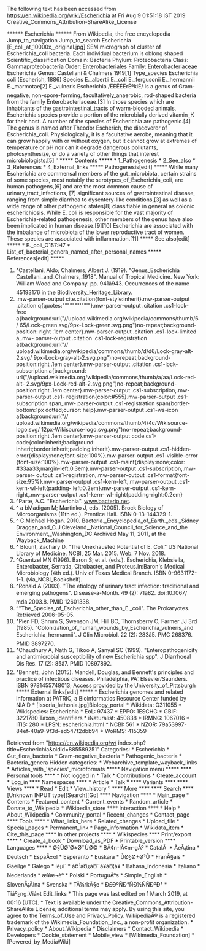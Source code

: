 The following text has been accessed from https://en.wikipedia.org/wiki/Escherichia at Fri Aug 9 01:51:18 IST 2019
Creative_Commons_Attribution-ShareAlike_License





















****** Escherichia ******
From Wikipedia, the free encyclopedia
Jump_to_navigation Jump_to_search
Escherichia
[E_coli_at_10000x,_original.jpg]
SEM micrograph of cluster of Escherichia_coli bacteria. Each individual
bacterium is oblong shaped
Scientific_classification
Domain: Bacteria
Phylum: Proteobacteria
Class:  Gammaproteobacteria
Order:  Enterobacteriales
Family: Enterobacteriaceae
        Escherichia
Genus:
        Castellani & Chalmers 1919[1]
Type_species
Escherichia coli
(Escherich, 1886)
Species
E._albertii
E._coli
E._fergusonii
E._hermannii
E._marmotae[2]
E._vulneris
Escherichia /ËÉÊÉËrÉªkiÉ/ is a genus of Gram-negative, non-spore-forming,
facultatively_anaerobic, rod-shaped bacteria from the family
Enterobacteriaceae.[3] In those species which are inhabitants of the
gastrointestinal_tracts of warm-blooded animals, Escherichia species provide a
portion of the microbially derived vitamin_K for their host. A number of the
species of Escherichia are pathogenic.[4] The genus is named after Theodor
Escherich, the discoverer of Escherichia_coli. Physiologically, it is a
facultative aerobe, meaning that it can grow happily with or without oxygen,
but it cannot grow at extremes of temperature or pH nor can it degrade
dangerous pollutants, photosynthesize, or do a variety of other things that
interest microbiologists.[5]
⁰
***** Contents *****
    * 1_Pathogenesis
    * 2_See_also
    * 3_References
    * 4_External_links
***** Pathogenesis[edit] *****
While many Escherichia are commensal members of the gut_microbiota, certain
strains of some species, most notably the serotypes_of_Escherichia_coli, are
human pathogens,[6] and are the most common cause of urinary_tract_infections,
[7] significant sources of gastrointestinal disease, ranging from simple
diarrhea to dysentery-like conditions,[3] as well as a wide range of other
pathogenic states[8] classifiable in general as colonic escherichiosis. While
E. coli is responsible for the vast majority of Escherichia-related
pathogenesis, other members of the genus have also been implicated in human
disease.[9][10] Escherichia are associated with the imbalance of microbiota of
the lower reproductive tract of women. These species are associated with
inflammation.[11]
***** See also[edit] *****
    * E._coli_O157:H7
    * List_of_bacterial_genera_named_after_personal_names
***** References[edit] *****
   1. ^Castellani, Aldo; Chalmers, Albert J. (1919). "Genus_Escherichia
      Castellani_and_Chalmers,_1918". Manual of Tropical Medicine. New York:
      William Wood and Company. pp. 941â943. Occurrences of the name 45193176
      in the Biodiversity_Heritage_Library.
   2. .mw-parser-output cite.citation{font-style:inherit}.mw-parser-output
      .citation q{quotes:"\"""\"""'""'"}.mw-parser-output .citation .cs1-lock-
      free a{background:url("//upload.wikimedia.org/wikipedia/commons/thumb/6/
      65/Lock-green.svg/9px-Lock-green.svg.png")no-repeat;background-position:
      right .1em center}.mw-parser-output .citation .cs1-lock-limited a,.mw-
      parser-output .citation .cs1-lock-registration a{background:url("//
      upload.wikimedia.org/wikipedia/commons/thumb/d/d6/Lock-gray-alt-2.svg/
      9px-Lock-gray-alt-2.svg.png")no-repeat;background-position:right .1em
      center}.mw-parser-output .citation .cs1-lock-subscription a{background:
      url("//upload.wikimedia.org/wikipedia/commons/thumb/a/aa/Lock-red-alt-
      2.svg/9px-Lock-red-alt-2.svg.png")no-repeat;background-position:right
      .1em center}.mw-parser-output .cs1-subscription,.mw-parser-output .cs1-
      registration{color:#555}.mw-parser-output .cs1-subscription span,.mw-
      parser-output .cs1-registration span{border-bottom:1px dotted;cursor:
      help}.mw-parser-output .cs1-ws-icon a{background:url("//
      upload.wikimedia.org/wikipedia/commons/thumb/4/4c/Wikisource-logo.svg/
      12px-Wikisource-logo.svg.png")no-repeat;background-position:right .1em
      center}.mw-parser-output code.cs1-code{color:inherit;background:
      inherit;border:inherit;padding:inherit}.mw-parser-output .cs1-hidden-
      error{display:none;font-size:100%}.mw-parser-output .cs1-visible-error
      {font-size:100%}.mw-parser-output .cs1-maint{display:none;color:
      #33aa33;margin-left:0.3em}.mw-parser-output .cs1-subscription,.mw-parser-
      output .cs1-registration,.mw-parser-output .cs1-format{font-size:95%}.mw-
      parser-output .cs1-kern-left,.mw-parser-output .cs1-kern-wl-left{padding-
      left:0.2em}.mw-parser-output .cs1-kern-right,.mw-parser-output .cs1-kern-
      wl-right{padding-right:0.2em}
   3. ^Parte, A.C. "Escherichia". www.bacterio.net.
   4. ^ a bMadigan M; Martinko J, eds. (2005). Brock Biology of Microorganisms
      (11th ed.). Prentice Hall. ISBN 0-13-144329-1.
   5. ^ C.Michael Hogan. 2010. Bacteria._Encyclopedia_of_Earth._eds._Sidney
      Draggan_and_C.J.Cleveland,_National_Council_for_Science_and_the
      Environment,_Washington_DC Archived May 11, 2011, at the Wayback_Machine
   6. ^ Blount, Zachary D. "The Unexhausted Potential of E. Coli." US National
      Library of Medicine. NCBI, 25 Mar. 2015. Web. 7 Nov. 2018.
   7. ^Guentzel MN (1996). Baron S; et al. (eds.). Escherichia, Klebsiella,
      Enterobacter, Serratia, Citrobacter, and Proteus.In:Baron's Medical
      Microbiology (4th ed.). Univ of Texas Medical Branch. ISBN 0-9631172-1-1.
      (via_NCBI_Bookshelf).
   8. ^Ronald A (2003). "The etiology of urinary tract infection: traditional
      and emerging pathogens". Disease-a-Month. 49 (2): 71â82. doi:10.1067/
      mda.2003.8. PMID 12601338.
   9. ^"The_Species_of_Escherichia_other_than_E._coli". The Prokaryotes.
      Retrieved 2006-05-05.
  10. ^Pien FD, Shrum S, Swenson JM, Hill BC, Thornsberry C, Farmer JJ 3rd
      (1985). "Colonization_of_human_wounds_by_Escherichia_vulneris_and
      Escherichia_hermannii". J Clin Microbiol. 22 (2): 283â5. PMC 268376.
      PMID 3897270.
  11. ^Chaudhury A, Nath G, Tikoo A, Sanyal SC (1999). "Enteropathogenicity and
      antimicrobial susceptibility of new Escherichia spp". J Diarrhoeal Dis
      Res. 17 (2): 85â7. PMID 10897892.
  12. ^Bennett, John (2015). Mandell, Douglas, and Bennett's principles and
      practice of infectious diseases. Philadelphia, PA: Elsevier/Saunders.
      ISBN 9781455748013; Access provided by the University_of_Pittsburgh
***** External links[edit] *****
    * Escherichia genomes and related information at PATRIC, a Bioinformatics
      Resource Center funded by NIAID
    * [Issoria_lathonia.jpg]Biology_portal
                      * Wikidata: Q311055
                      * Wikispecies: Escherichia
                      * EoL: 97437
                      * EPPO: 1ESCHG
                      * GBIF: 3221780
Taxon_identifiers     * iNaturalist: 450838
                      * IRMNG: 1067016
                      * ITIS: 280
                      * LPSN: escherichia.html
                      * NCBI: 561
                      * NZOR: 79a53997-84ef-40a9-9f3d-ed547f2dbb94
                      * WoRMS: 415359

Retrieved from "https://en.wikipedia.org/w/
index.php?title=Escherichia&oldid=885589251"
Categories:
    * Escherichia
    * Gut_flora_bacteria
    * Gram-negative_bacteria
    * Pathogenic_bacteria
    * Bacteria_genera
Hidden categories:
    * Webarchive_template_wayback_links
    * Articles_with_'species'_microformats
***** Navigation menu *****
**** Personal tools ****
    * Not logged in
    * Talk
    * Contributions
    * Create_account
    * Log_in
**** Namespaces ****
    * Article
    * Talk
⁰
**** Variants ****
**** Views ****
    * Read
    * Edit
    * View_history
⁰
**** More ****
**** Search ****
[Unknown INPUT type][Search][Go]
**** Navigation ****
    * Main_page
    * Contents
    * Featured_content
    * Current_events
    * Random_article
    * Donate_to_Wikipedia
    * Wikipedia_store
**** Interaction ****
    * Help
    * About_Wikipedia
    * Community_portal
    * Recent_changes
    * Contact_page
**** Tools ****
    * What_links_here
    * Related_changes
    * Upload_file
    * Special_pages
    * Permanent_link
    * Page_information
    * Wikidata_item
    * Cite_this_page
**** In other projects ****
    * Wikispecies
**** Print/export ****
    * Create_a_book
    * Download_as_PDF
    * Printable_version
**** Languages ****
    * Ø§ÙØ¹Ø±Ø¨ÙØ©
    * BÃ¢n-lÃ¢m-gÃº
    * CatalÃ 
    * ÄeÅ¡tina
    * Deutsch
    * EspaÃ±ol
    * Esperanto
    * Euskara
    * ÙØ§Ø±Ø³Û
    * FranÃ§ais
    * Gaeilge
    * Galego
    * íêµ­ì´
    * à¤¹à¤¿à¤¨à¥à¤¦à¥
    * Bahasa_Indonesia
    * Italiano
    * Nederlands
    * æ¥æ¬èª
    * Polski
    * PortuguÃªs
    * Simple_English
    * SlovenÅ¡Äina
    * Svenska
    * TÃ¼rkÃ§e
    * Ð£ÐºÑÐ°ÑÐ½ÑÑÐºÐ°
    * Tiáº¿ng_Viá»t
Edit_links
    * This page was last edited on 1 March 2019, at 00:16 (UTC).
    * Text is available under the Creative_Commons_Attribution-ShareAlike
      License; additional terms may apply. By using this site, you agree to the
      Terms_of_Use and Privacy_Policy. WikipediaÂ® is a registered trademark of
      the Wikimedia_Foundation,_Inc., a non-profit organization.
    * Privacy_policy
    * About_Wikipedia
    * Disclaimers
    * Contact_Wikipedia
    * Developers
    * Cookie_statement
    * Mobile_view
    * [Wikimedia_Foundation]
    * [Powered_by_MediaWiki]
